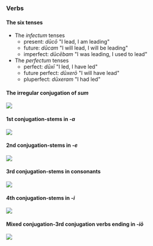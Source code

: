 
### Verbs

#### The six tenses

- The *infectum* tenses
    - present: *dūcō* "I lead, I am leading"
    - future: *dūcam* "I will lead, I will be leading"
    - imperfect: *dūcēbam* "I was leading, I used to lead"
- The *perfectum* tenses
    - perfect: *dūxī* "I led, I have led"
    - future perfect: *dūxerō* "I will have lead"
    - pluperfect: *dūxeram* "I had led"

#### The irregular conjugation of *sum*

![](images/sum_conjugation.jpeg)

#### 1st conjugation-stems in *-a*

![](images/paro_conjugation.jpeg)

#### 2nd conjugation-stems in *-e*

![](images/moneo_conjugation.jpeg)

#### 3rd conjugation-stems in consonants

![](images/rego_conjugation.jpeg)

#### 4th conjugation-stems in *-i*

![](images/audio_conjugation.jpeg)

#### Mixed conjugation-3rd conjugation verbs ending in *-іō*

![](images/capio_conjugation.jpeg)
